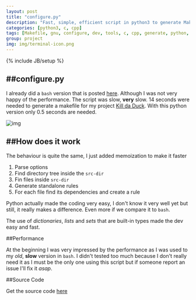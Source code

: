 ```yaml
---
layout: post
title: "configure.py"
description: "Fast, simple, efficient script in python3 to generate Makefiles"
categories: [python3, c, cpp]
tags: [Makefile, gnu, configure, dev, tools, c, cpp, generate, python, python3]
group: project
img: img/terminal-icon.png
---
```

{% include JB/setup %}

##configure.py
---

I already did a `bash` version that is posted [here](http://posva.net/shell/c/cpp/2013/08/18/configure-script/). Although I was not very happy of the performance. The script was slow, **very** slow. 14 seconds were needed to generate a makefile for my project [Kill da Duck](http://posva.net/kdd/index.html). With this python version only  0.5 seconds are needed.

![img](http://i.imgur.com/Z6Lmt6V.png)

##How does it work
----

The behaviour is quite the same, I just added memoization to make it faster

1. Parse options
2. Find directory tree inside the `src-dir`
3. Fin files inside `src-dir`
4. Generate standalone rules
5. For each file find its dependencies and create a rule

Python actually made the coding very easy, I don't know it very well yet but still, it really makes a difference. Even more if we compare it to `bash`.

The use of *dictionaries*, *lists* and *sets* that are built-in types made the dev easy and fast.

##Performance

At the beginning I was very impressed by the performance as I was used to my *old*, **slow** version in `bash`. I didn't tested too much because I don't really need it as I must be the only one using this script but if someone report an issue I'll fix it *asap*.

##Source Code

Get the source code [here](https://github.com/posva/configure.py)
